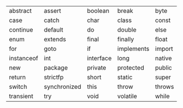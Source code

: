 |  |  |  |  |  |
| --- | --- | --- | --- | --- |
| abstract | assert | boolean | break | byte |
| case | catch | char | class | const |
| continue | default | do | double	| else |
| enum | extends | final | finally | float |
| for	| goto	| if	| implements | import |
| instanceof | int | interface | long | native |
| new	| package | private	| protected | public |
| return	| strictfp	| short	| static	| super |
| switch	| synchronized	| this	| throw | throws |
| transient	| try	| void | volatile | while |
